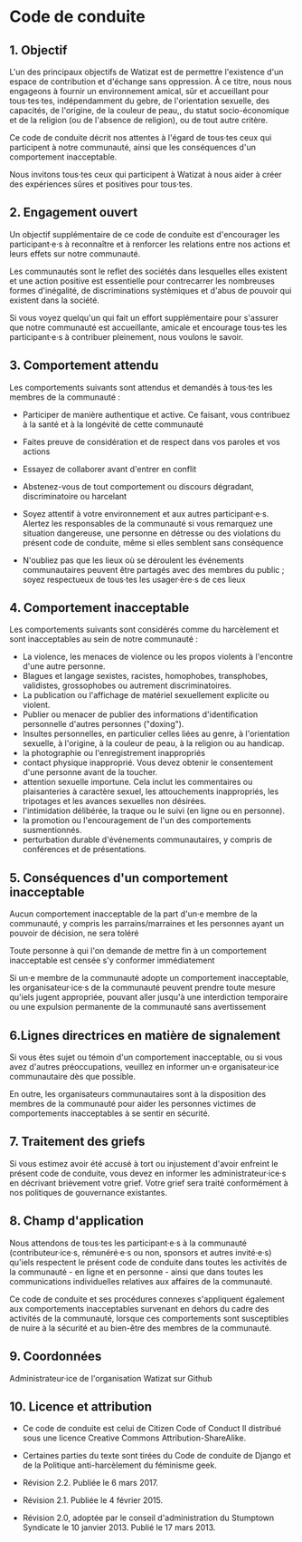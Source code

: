 # Code de conduite

## 1. Objectif

L'un des principaux objectifs de Watizat est de permettre l'existence d'un espace de contribution et d'échange sans oppression. À ce titre, nous nous engageons à fournir un environnement amical, sûr et accueillant pour tous·tes·tes, indépendamment du gebre, de l'orientation sexuelle, des capacités, de l'origine, de la couleur de peau,, du statut socio-économique et de la religion (ou de l'absence de religion), ou de tout autre critère.

Ce code de conduite décrit nos attentes à l'égard de tous·tes ceux qui participent à notre communauté, ainsi que les conséquences d'un comportement inacceptable.

Nous invitons tous·tes ceux qui participent à Watizat à nous aider à créer des expériences sûres et positives pour tous·tes.

## 2. Engagement ouvert

Un objectif supplémentaire de ce code de conduite est d'encourager les participant·e·s à reconnaître et à renforcer les relations entre nos actions et leurs effets sur notre communauté.

Les communautés sont le reflet des sociétés dans lesquelles elles existent et une action positive est essentielle pour contrecarrer les nombreuses formes d'inégalité, de discriminations systèmiques et d'abus de pouvoir qui existent dans la société.

Si vous voyez quelqu'un qui fait un effort supplémentaire pour s'assurer que notre communauté est accueillante, amicale et encourage tous·tes les participant·e·s à contribuer pleinement, nous voulons le savoir.

## 3. Comportement attendu

Les comportements suivants sont attendus et demandés à tous·tes les membres de la communauté :

- Participer de manière authentique et active. Ce faisant, vous contribuez à la santé et à la longévité de cette communauté

- Faites preuve de considération et de respect dans vos paroles et vos actions

- Essayez de collaborer avant d'entrer en conflit

- Abstenez-vous de tout comportement ou discours dégradant, discriminatoire ou harcelant

- Soyez attentif à votre environnement et aux autres participant·e·s. Alertez les responsables de la communauté si vous remarquez une situation dangereuse, une personne en détresse ou des violations du présent code de conduite, même si elles semblent sans conséquence

- N'oubliez pas que les lieux où se déroulent les événements communautaires peuvent être partagés avec des membres du public ; soyez respectueux de tous·tes les usager·ère·s de ces lieux

## 4. Comportement inacceptable

Les comportements suivants sont considérés comme du harcèlement et sont inacceptables au sein de notre communauté :

- La violence, les menaces de violence ou les propos violents à l'encontre d'une autre personne.
- Blagues et langage sexistes, racistes, homophobes, transphobes, validistes, grossophobes ou autrement discriminatoires.
- La publication ou l'affichage de matériel sexuellement explicite ou violent.
- Publier ou menacer de publier des informations d'identification personnelle d'autres personnes ("doxing").
- Insultes personnelles, en particulier celles liées au genre, à l'orientation sexuelle, à l'origine, à la couleur de peau, à la religion ou au handicap.
- la photographie ou l'enregistrement inappropriés
- contact physique inapproprié. Vous devez obtenir le consentement d'une personne avant de la toucher.
- attention sexuelle importune. Cela inclut les commentaires ou plaisanteries à caractère sexuel, les attouchements inappropriés, les tripotages et les avances sexuelles non désirées.
- l'intimidation délibérée, la traque ou le suivi (en ligne ou en personne).
- la promotion ou l'encouragement de l'un des comportements susmentionnés.
- perturbation durable d'événements communautaires, y compris de conférences et de présentations.

## 5. Conséquences d'un comportement inacceptable

Aucun comportement inacceptable de la part d'un·e membre de la communauté, y compris les parrains/marraines et les personnes ayant un pouvoir de décision, ne sera toléré

Toute personne à qui l'on demande de mettre fin à un comportement inacceptable est censée s'y conformer immédiatement

Si un·e membre de la communauté adopte un comportement inacceptable, les organisateur·ice·s de la communauté peuvent prendre toute mesure qu'iels jugent appropriée, pouvant aller jusqu'à une interdiction temporaire ou une expulsion permanente de la communauté sans avertissement

## 6.Lignes directrices en matière de signalement

Si vous êtes sujet ou témoin d'un comportement inacceptable, ou si vous avez d'autres préoccupations, veuillez en informer un·e organisateur·ice communautaire dès que possible.

En outre, les organisateurs communautaires sont à la disposition des membres de la communauté pour aider les personnes victimes de comportements inacceptables à se sentir en sécurité.

## 7. Traitement des griefs

Si vous estimez avoir été accusé à tort ou injustement d'avoir enfreint le présent code de conduite, vous devez en informer les administrateur·ice·s en décrivant brièvement votre grief. Votre grief sera traité conformément à nos politiques de gouvernance existantes.

## 8. Champ d'application

Nous attendons de tous·tes les participant·e·s à la communauté (contributeur·ice·s, rémunéré·e·s ou non, sponsors et autres invité·e·s) qu'iels respectent le présent code de conduite dans toutes les activités de la communauté - en ligne et en personne - ainsi que dans toutes les communications individuelles relatives aux affaires de la communauté.

Ce code de conduite et ses procédures connexes s'appliquent également aux comportements inacceptables survenant en dehors du cadre des activités de la communauté, lorsque ces comportements sont susceptibles de nuire à la sécurité et au bien-être des membres de la communauté.

## 9. Coordonnées

Administrateur·ice de l'organisation Watizat sur Github

## 10. Licence et attribution

- Ce code de conduite est celui de Citizen Code of Conduct
  Il distribué sous une licence Creative Commons Attribution-ShareAlike.
- Certaines parties du texte sont tirées du Code de conduite de Django et de la Politique anti-harcèlement du féminisme geek.

- Révision 2.2. Publiée le 6 mars 2017.

- Révision 2.1. Publiée le 4 février 2015.

- Révision 2.0, adoptée par le conseil d'administration du Stumptown Syndicate le 10 janvier 2013. Publié le 17 mars 2013.
